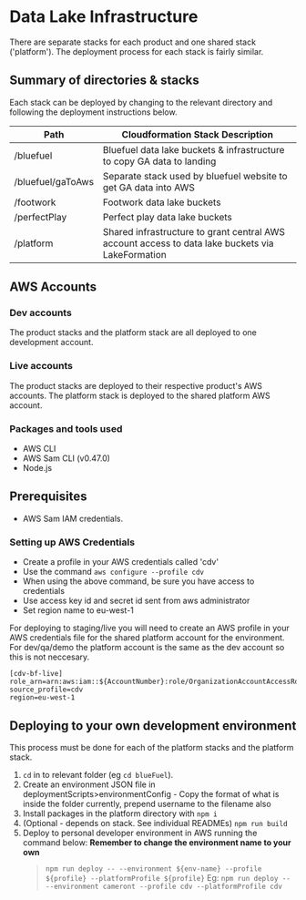 # Data Lake Infrastructure
There are separate stacks for each product and one shared stack ('platform'). The deployment process for each stack is fairly similar.

## Summary of directories & stacks

Each stack can be deployed by changing to the relevant directory and following the deployment instructions below.

| Path              | Cloudformation Stack Description                                                                 |
|-------------------|--------------------------------------------------------------------------------------------------|
| /bluefuel         | Bluefuel data lake buckets & infrastructure to copy GA data to landing                           |
| /bluefuel/gaToAws | Separate stack used by bluefuel website to get GA data into AWS                                  |
| /footwork         | Footwork data lake buckets                                                                       |
| /perfectPlay      | Perfect play data lake buckets                                                                   |
| /platform         | Shared infrastructure to grant central AWS account access to data lake buckets via LakeFormation |

## AWS Accounts

### Dev accounts
The product stacks and the platform stack are all deployed to one development account.

### Live accounts
The product stacks are deployed to their respective product's AWS accounts. The platform stack is deployed to the shared platform AWS account.

### Packages and tools used
-   AWS CLI
-   AWS Sam CLI (v0.47.0)
-   Node.js

## Prerequisites
- AWS Sam IAM credentials.

### Setting up AWS Credentials
-   Create a profile in your AWS credentials called 'cdv'
-   Use the command `aws configure --profile cdv`
-   When using the above command, be sure you have access to credentials
-   Use access key id and secret id sent from aws administrator 
-   Set region name to eu-west-1

For deploying to staging/live you will need to create an AWS profile in your AWS credentials file for the shared platform account for the environment. For dev/qa/demo the platform account is the same as the dev account so this is not neccesary.

```
[cdv-bf-live]
role_arn=arn:aws:iam::${AccountNumber}:role/OrganizationAccountAccessRole
source_profile=cdv
region=eu-west-1
```

## Deploying to your own development environment

This process must be done for each of the platform stacks and the platform stack.

1. `cd` in to relevant folder (eg `cd blueFuel`).
2. Create an environment JSON file in deploymentScripts>environmentConfig - Copy the format of what is inside the folder currently, prepend username to the filename also
3. Install packages in the platform directory with `npm i`
4. (Optional - depends on stack. See individual READMEs) `npm run build`
5. Deploy to personal developer environment in AWS running the command below: **Remember to change the environment name to your own**
    > `npm run deploy -- --environment ${env-name} --profile ${profile} --platformProfile ${profile}`
    > Eg: `npm run deploy -- --environment cameront --profile cdv --platformProfile cdv`